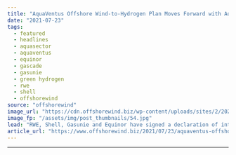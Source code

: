```yaml
---
title: "AquaVentus Offshore Wind-to-Hydrogen Plan Moves Forward with AquaSector Project"
date: "2021-07-23"
tags: 
  - featured
  - headlines
  - aquasector
  - aquaventus
  - equinor
  - gascade
  - gasunie
  - green hydrogen
  - rwe
  - shell
  - offshorewind
source: "offshorewind"
image_url: "https://cdn.offshorewind.biz/wp-content/uploads/sites/2/2021/07/23161002/AquaVentus_illustration.jpg"
image_fp: "/assets/img/post_thumbnails/54.jpg"
lead: "RWE, Shell, Gasunie and Equinor have signed a declaration of intent to further intensify"
article_url: "https://www.offshorewind.biz/2021/07/23/aquaventus-offshore-wind-to-hydrogen-plan-moves-forward-with-aquasector-project/"
---
```


---
